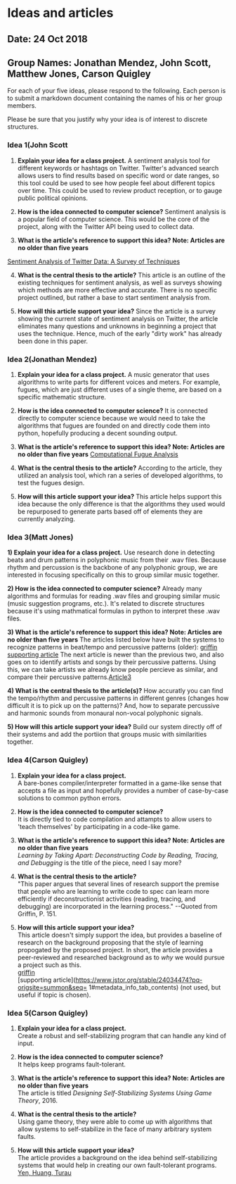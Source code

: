# Ideas and articles


## Date: 24 Oct 2018
## Group Names: Jonathan Mendez, John Scott, Matthew Jones, Carson Quigley




For each of your five ideas, please respond to the following. Each person is to submit a markdown document containing the names of his or her group members.

Please be sure that you justify why your idea is of interest to discrete structures.



### Idea 1(John Scott

1) **Explain your idea for a class project.**
A sentiment analysis tool for different keywords or hashtags on Twitter. Twitter's
advanced search allows users to find results based on specific word or date ranges,
so this tool could be used to see how people feel about different topics over time.
This could be used to review product reception, or to gauge public political opinions.

2) **How is the idea connected to computer science?**
Sentiment analysis is a popular field of computer science. This would be the core
of the project, along with the Twitter API being used to collect data.

3) **What is the article's reference to support this idea? Note: Articles are no older than five years**

[Sentiment Analysis of Twitter Data: A Survey of Techniques](https://arxiv.org/pdf/1601.06971.pdf)

4) **What is the central thesis to the article?**
This article is an outline of the existing techniques for sentiment analysis, as
well as surveys showing which methods are more effective and accurate. There is no
specific project outlined, but rather a base to start sentiment analysis from.

5) **How will this article support your idea?**
Since the article is a survey showing the current state of sentiment analysis on
Twitter, the article eliminates many questions and unknowns in beginning a project
that uses the technique. Hence, much of the early "dirty work" has already been done
in this paper.


### Idea 2(Jonathan Mendez)

1. **Explain your idea for a class project.**
A music generator that uses algorithms to write parts for different voices and
meters. For example, fugues, which are just different uses of a single theme,
are based on a specific mathematic structure.

2. **How is the idea connected to computer science?**
It is connected directly to computer science because we would need to take the
algorithms that fugues are founded on and directly code them into python,
hopefully producing a decent sounding output.

3. **What is the article's reference to support this idea? Note: Articles are no older than five years**
[Computational Fugue Analysis](https://hal.archives-ouvertes.fr/hal-01113520/document)

4. **What is the central thesis to the article?**
According to the article, they utilized an analysis tool, which ran a series of
developed algorithms, to test the fugues design.

5. **How will this article support your idea?**
This article helps support this idea because the only difference is that the
algorithms they used would be repurposed to generate parts based off of elements
they are currently analyzing.

### Idea 3(Matt Jones)


**1) Explain your idea for a class project.**
Use research done in detecting beats and drum patterns in polyphonic music from their .wav files. Because rhythm and percussion is the backbone of any polyphonic group, we are interested in focusing specifically on this to group similar music together.

**2) How is the idea connected to computer science?**
Already many algorithms and formulas for reading .wav files and grouping similar music (music suggestion programs, etc.). It's related to discrete structures because it's using mathmatical formulas in python to interpret these .wav files.

**3) What is the article's reference to support this idea? Note: Articles are no older than five years**
The articles listed below have built the systems to recognize patterns in beat/tempo and percussive patterns (older):
[griffin](https://dl.acm.org/citation.cfm?id=2978231)  
[supporting article](http://winnie.kuis.kyoto-u.ac.jp/~yoshii/papers/mirex-2005-yoshii.pdf) The next article is newer than the previous two, and also goes on to identify artists and songs by their percussive patterns. Using this, we can take artists we already know people percieve as similar, and compare their percussive patterns.[Article3](https://link.springer.com/article/10.1186/s13636-014-0026-5)

**4) What is the central thesis to the article(s)?**
How accuratly you can find the tempo/rhythm and percussive patterns in different genres (changes how difficult it is to pick up on the patterns)? And, how to separate percussive and harmonic sounds from monaural non-vocal polyphonic signals.

**5) How will this article support your idea?**
Build our system directly off of their systems and add the portiion that groups music with similarities together.

### Idea 4(Carson Quigley)

1. **Explain your idea for a class project.**  
A bare-bones compiler/interpreter formatted in a game-like sense that accepts a
file as input and hopefully provides a number of case-by-case solutions to common
python errors.

2. **How is the idea connected to computer science?**  
It is directly tied to code compilation and attampts to allow users to 'teach themselves'
by participating in a code-like game.

3. **What is the article's reference to support this idea? Note: Articles are no older than five years**  
_Learning by Taking Apart: Deconstructing Code by Reading, Tracing, and Debugging_
is the title of the piece, need I say more?

4. **What is the central thesis to the article?**  
"This paper argues that several lines of research support the premise that people
who are learning to write code to spec can learn more efficiently if deconstructionist
activities (reading, tracing, and debugging) are incorporated in the learning process."
--Quoted from Griffin, P. 151.

5. **How will this article support your idea?**  
This article doesn't simply support the idea, but provides a baseline of research
on the background proposing that the style of learning propogated by the proposed
project. In short, the article provides a peer-reviewed and researched background
as to _why_ we would pursue a project such as this.  
[griffin](https://dl.acm.org/citation.cfm?id=2978231)  
[supporting article](https://www.jstor.org/stable/24034474?pq-origsite=summon&seq=
1#metadata_info_tab_contents) (not used, but useful if topic is chosen).

### Idea 5(Carson Quigley)

1. **Explain your idea for a class project.**  
Create a robust and self-stabilizing program that can handle any kind of input.  

2. **How is the idea connected to computer science?**  
It helps keep programs fault-tolerant.  

3. **What is the article's reference to support this idea? Note: Articles are no older than five years**  
The article is titled _Designing Self-Stabilizing Systems Using Game Theory_, 2016.

4. **What is the central thesis to the article?**  
Using game theory, they were able to come up with algorithms that allow systems to 
self-stabilize in the face of many arbitrary system faults.  

5. **How will this article support your idea?**  
The article provides a background on the idea behind self-stabilizing systems that 
would help in creating our own fault-tolerant programs.  
[Yen, Huang, Turau](https://dl.acm.org/citation.cfm?id=2957760)
